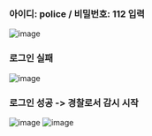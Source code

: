 ### 아이디: police / 비밀번호: 112 입력<br>
![image](https://user-images.githubusercontent.com/67142421/162588624-778981c8-9409-4353-a065-5b67aaf44668.png)

### 로그인 실패<br>
![image](https://user-images.githubusercontent.com/67142421/162588639-ae8b17ed-29af-461c-b71a-f717d5bfe712.png)

### 로그인 성공 -> 경찰로서 감시 시작<br>
![image](https://user-images.githubusercontent.com/67142421/162588709-9ba21214-f09e-4c55-ae35-ead172aaaa55.png)
![image](https://user-images.githubusercontent.com/67142421/162588717-54b5cb19-7ba7-4d46-84be-e45ac2776758.png)
